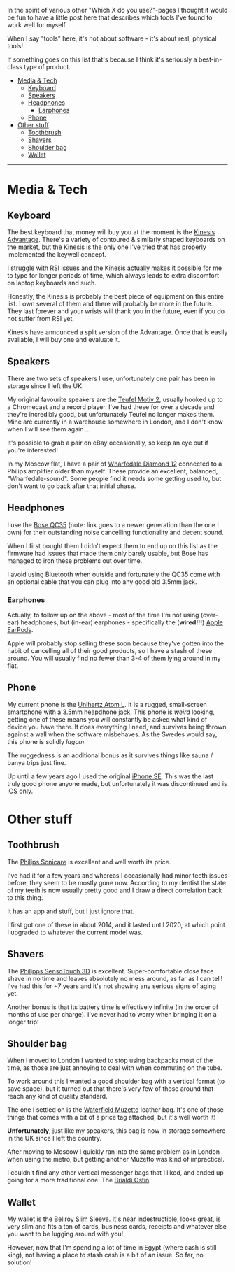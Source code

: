 In the spirit of various other "Which X do you use?"-pages I thought it would be
fun to have a little post here that describes which tools I've found to work
well for myself.

When I say "tools" here, it's not about software - it's about real, physical
tools!

If something goes on this list that's because I think it's seriously a
best-in-class type of product.

<!-- markdown-toc start - Don't edit this section. Run M-x markdown-toc-refresh-toc -->
- [Media & Tech](#media--tech)
    - [Keyboard](#keyboard)
    - [Speakers](#speakers)
    - [Headphones](#headphones)
        - [Earphones](#earphones)
    - [Phone](#phone)
- [Other stuff](#other-stuff)
    - [Toothbrush](#toothbrush)
    - [Shavers](#shavers)
    - [Shoulder bag](#shoulder-bag)
    - [Wallet](#wallet)
<!-- markdown-toc end -->

---------

# Media & Tech

## Keyboard

The best keyboard that money will buy you at the moment is the [Kinesis
Advantage][advantage]. There's a variety of contoured & similarly shaped
keyboards on the market, but the Kinesis is the only one I've tried that has
properly implemented the keywell concept.

I struggle with RSI issues and the Kinesis actually makes it possible for me to
type for longer periods of time, which always leads to extra discomfort on
laptop keyboards and such.

Honestly, the Kinesis is probably the best piece of equipment on this entire
list. I own several of them and there will probably be more in the future. They
last forever and your wrists will thank you in the future, even if you do not
suffer from RSI yet.

Kinesis have announced a split version of the Advantage. Once that is
easily available, I will buy one and evaluate it.

[advantage]: https://kinesis-ergo.com/shop/advantage2/

## Speakers

There are two sets of speakers I use, unfortunately one pair has been in storage
since I left the UK.

My original favourite speakers are the [Teufel Motiv 2][motiv-2], usually hooked
up to a Chromecast and a record player. I've had these for over a decade and
they're incredibly good, but unfortunately Teufel no longer makes them. Mine are
currently in a warehouse somewhere in London, and I don't know when I will see
them again ...

It's possible to grab a pair on eBay occasionally, so keep an eye out if you're
interested!

In my Moscow flat, I have a pair of [Wharfedale Diamond 12][diamond-12]
connected to a Philips amplifier older than myself. These provide an excellent,
balanced, "Wharfedale-sound". Some people find it needs some getting used to,
but don't want to go back after that initial phase.

[motiv-2]: https://www.teufelaudio.com/uk/pc/motiv-2-p167.html
[diamond-12]: https://www.wharfedaleusa.com/collections/diamond-12

## Headphones

I use the [Bose QC35][qc35] (note: link goes to a newer generation than the one
I own) for their outstanding noise cancelling functionality and decent sound.

When I first bought them I didn't expect them to end up on this list as the
firmware had issues that made them only barely usable, but Bose has managed to
iron these problems out over time.

I avoid using Bluetooth when outside and fortunately the QC35 come with an
optional cable that you can plug into any good old 3.5mm jack.

[qc35]: https://www.bose.co.uk/en_gb/products/headphones/over_ear_headphones/quietcomfort-35-wireless-ii.html

### Earphones

Actually, to follow up on the above - most of the time I'm not using (over-ear)
headphones, but (in-ear) earphones - specifically the (**wired!!!**) [Apple
EarPods][earpods].

Apple will probably stop selling these soon because they've gotten into the
habit of cancelling all of their good products, so I have a stash of these
around. You will usually find no fewer than 3-4 of them lying around in my
flat.

[earpods]: https://www.apple.com/uk/shop/product/MNHF2ZM/A/earpods-with-35mm-headphone-plug

## Phone

My current phone is the [Unihertz Atom L][atom-l]. It is a rugged, small-screen
smartphone with a 3.5mm heapdhone jack. This phone is *weird* looking, getting
one of these means you will constantly be asked what kind of device you have
there. It does everything I need, and survives being thrown against a wall when
the software misbehaves. As the Swedes would say, this phone is solidly *lagom*.

The ruggedness is an additional bonus as it survives things like sauna / banya
trips just fine.

Up until a few years ago I used the original [iPhone SE][se]. This was the last
truly good phone anyone made, but unfortunately it was discontinued and is iOS
only.

[atom-l]: https://www.unihertz.com/products/atom-l
[se]: https://en.wikipedia.org/wiki/IPhone_SE

# Other stuff

## Toothbrush

The [Philips Sonicare][sonicare] is excellent and well worth its price.

I've had it for a few years and whereas I occasionally had minor teeth issues
before, they seem to be mostly gone now. According to my dentist the state of my
teeth is now usually pretty good and I draw a direct correlation back to this
thing.

It has an app and stuff, but I just ignore that.

I first got one of these in about 2014, and it lasted until 2020, at which point
I upgraded to whatever the current model was.

[sonicare]: https://www.philips.co.uk/c-m-pe/electric-toothbrushes

## Shavers

The [Philipps SensoTouch 3D][sensotouch] is excellent. Super-comfortable close
face shave in no time and leaves absolutely no mess around, as far as I can
tell! I've had this for ~7 years and it's not showing any serious signs of aging
yet.

Another bonus is that its battery time is effectively infinite (in the order of
months of use per charge). I've never had to worry when bringing it on a longer
trip!

[sensotouch]: https://www.philips.co.uk/c-p/1250X_40/norelco-sensotouch-3d-wet-and-dry-electric-razor-with-precision-trimmer

## Shoulder bag

When I moved to London I wanted to stop using backpacks most of the time, as
those are just annoying to deal with when commuting on the tube.

To work around this I wanted a good shoulder bag with a vertical format (to save
space), but it turned out that there's very few of those around that reach any
kind of quality standard.

The one I settled on is the [Waterfield Muzetto][muzetto] leather bag. It's one
of those things that comes with a bit of a price tag attached, but it's well
worth it!

**Unfortunately**, just like my speakers, this bag is now in storage somewhere
in the UK since I left the country.

After moving to Moscow I quickly ran into the same problem as in London when
using the metro, but getting another Muzetto was kind of impractical.

I couldn't find any other vertical messenger bags that I liked, and ended up
going for a more traditional one: The [Brialdi Ostin][ostin].

[muzetto]: https://www.sfbags.com/collections/shoulder-messenger-bags/products/muzetto-leather-bag
[ostin]: https://www.brialdi.ru/shop/handbags/brialdi_ostin_brown/

## Wallet

My wallet is the [Bellroy Slim Sleeve][slim-sleeve]. It's near indestructible,
looks great, is very slim and fits a ton of cards, business cards, receipts and
whatever else you want to be lugging around with you!

However, now that I'm spending a lot of time in Egypt (where cash is still
king), not having a place to stash cash is a bit of an issue. So far, no
solution!

[slim-sleeve]: https://bellroy.com/products/slim-sleeve-wallet/default/charcoal
